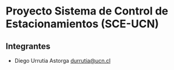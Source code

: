 # Proyecto Sistema de Control de Estacionamientos (SCE-UCN)

## Integrantes

- Diego Urrutia Astorga <durrutia@ucn.cl>
